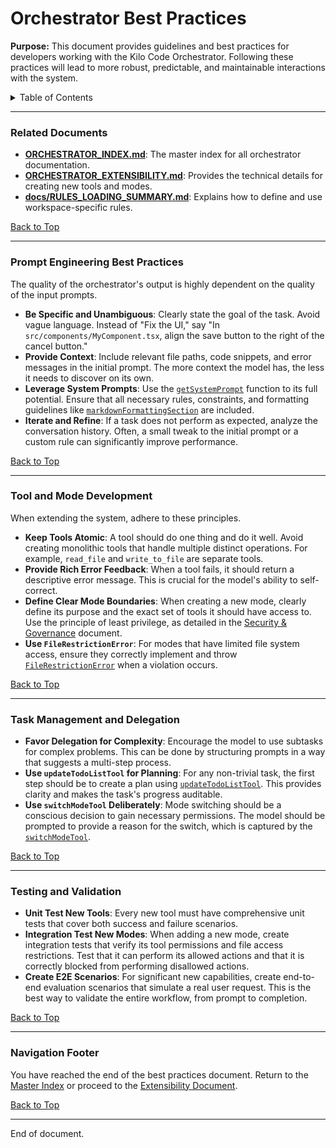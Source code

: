 # Orchestrator Best Practices

**Purpose:** This document provides guidelines and best practices for developers working with the Kilo Code Orchestrator. Following these practices will lead to more robust, predictable, and maintainable interactions with the system.

<details>
<summary>Table of Contents</summary>

- [1. Related Documents](#related-documents)
- [2. Prompt Engineering Best Practices](#prompt-engineering-best-practices)
- [3. Tool and Mode Development](#tool-and-mode-development)
- [4. Task Management and Delegation](#task-management-and-delegation)
- [5. Testing and Validation](#testing-and-validation)
- [6. Navigation Footer](#navigation-footer)

</details>

---

### Related Documents

<a id="related-documents"></a>

- **[ORCHESTRATOR_INDEX.md](ORCHESTRATOR_INDEX.md)**: The master index for all orchestrator documentation.
- **[ORCHESTRATOR_EXTENSIBILITY.md](ORCHESTRATOR_EXTENSIBILITY.md)**: Provides the technical details for creating new tools and modes.
- **[docs/RULES_LOADING_SUMMARY.md](RULES_LOADING_SUMMARY.md)**: Explains how to define and use workspace-specific rules.

[Back to Top](#orchestrator-best-practices)

---

### Prompt Engineering Best Practices

<a id="prompt-engineering-best-practices"></a>

The quality of the orchestrator's output is highly dependent on the quality of the input prompts.

- **Be Specific and Unambiguous**: Clearly state the goal of the task. Avoid vague language. Instead of "Fix the UI," say "In `src/components/MyComponent.tsx`, align the save button to the right of the cancel button."
- **Provide Context**: Include relevant file paths, code snippets, and error messages in the initial prompt. The more context the model has, the less it needs to discover on its own.
- **Leverage System Prompts**: Use the [`getSystemPrompt`](/src/core/task/Task.ts#L2499) function to its full potential. Ensure that all necessary rules, constraints, and formatting guidelines like [`markdownFormattingSection`](/src/core/prompts/sections/markdown-formatting.ts#L1) are included.
- **Iterate and Refine**: If a task does not perform as expected, analyze the conversation history. Often, a small tweak to the initial prompt or a custom rule can significantly improve performance.

[Back to Top](#orchestrator-best-practices)

---

### Tool and Mode Development

<a id="tool-and-mode-development"></a>

When extending the system, adhere to these principles.

- **Keep Tools Atomic**: A tool should do one thing and do it well. Avoid creating monolithic tools that handle multiple distinct operations. For example, `read_file` and `write_to_file` are separate tools.
- **Provide Rich Error Feedback**: When a tool fails, it should return a descriptive error message. This is crucial for the model's ability to self-correct.
- **Define Clear Mode Boundaries**: When creating a new mode, clearly define its purpose and the exact set of tools it should have access to. Use the principle of least privilege, as detailed in the [Security & Governance](ORCHESTRATOR_SECURITY_GOVERNANCE.md) document.
- **Use `FileRestrictionError`**: For modes that have limited file system access, ensure they correctly implement and throw [`FileRestrictionError`](src/shared/modes.ts:157) when a violation occurs.

[Back to Top](#orchestrator-best-practices)

---

### Task Management and Delegation

<a id="task-management-and-delegation"></a>

- **Favor Delegation for Complexity**: Encourage the model to use subtasks for complex problems. This can be done by structuring prompts in a way that suggests a multi-step process.
- **Use `updateTodoListTool` for Planning**: For any non-trivial task, the first step should be to create a plan using [`updateTodoListTool`](src/core/tools/updateTodoListTool.ts:156). This provides clarity and makes the task's progress auditable.
- **Use `switchModeTool` Deliberately**: Mode switching should be a conscious decision to gain necessary permissions. The model should be prompted to provide a reason for the switch, which is captured by the [`switchModeTool`](src/core/tools/switchModeTool.ts:8).

[Back to Top](#orchestrator-best-practices)

---

### Testing and Validation

<a id="testing-and-validation"></a>

- **Unit Test New Tools**: Every new tool must have comprehensive unit tests that cover both success and failure scenarios.
- **Integration Test New Modes**: When adding a new mode, create integration tests that verify its tool permissions and file access restrictions. Test that it can perform its allowed actions and that it is correctly blocked from performing disallowed actions.
- **Create E2E Scenarios**: For significant new capabilities, create end-to-end evaluation scenarios that simulate a real user request. This is the best way to validate the entire workflow, from prompt to completion.

[Back to Top](#orchestrator-best-practices)

---

### Navigation Footer

<a id="navigation-footer"></a>

You have reached the end of the best practices document. Return to the [Master Index](ORCHESTRATOR_INDEX.md) or proceed to the [Extensibility Document](ORCHESTRATOR_EXTENSIBILITY.md).

[Back to Top](#orchestrator-best-practices)

---

End of document.
